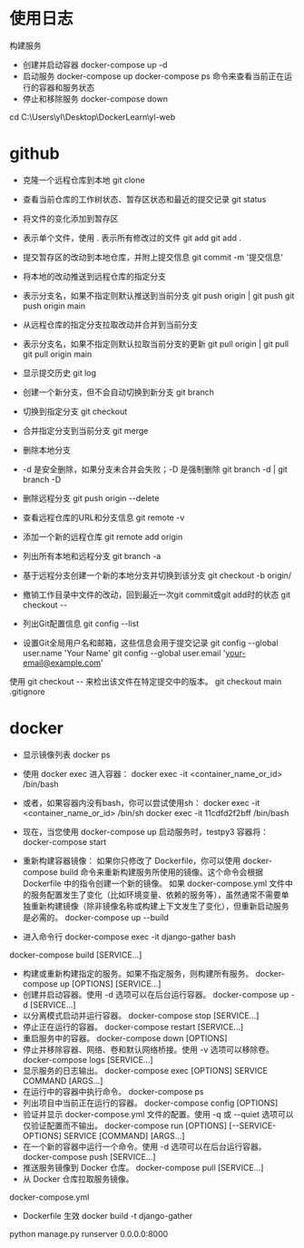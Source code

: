 # 使用日志
构建服务
 * 创建并启动容器
    docker-compose up -d
 * 启动服务
    docker-compose up
    docker-compose ps 命令来查看当前正在运行的容器和服务状态
 * 停止和移除服务
    docker-compose down
    
 cd C:\Users\yl\Desktop\DockerLearn\yl-web

# github
* 克隆一个远程仓库到本地
git clone <repository-url>
* 查看当前仓库的工作树状态、暂存区状态和最近的提交记录
git status
* 将文件的变化添加到暂存区
* <file> 表示单个文件，使用 . 表示所有修改过的文件
git add <file>
git add .
* 提交暂存区的改动到本地仓库，并附上提交信息
git commit -m '提交信息'
* 将本地的改动推送到远程仓库的指定分支
* <branch-name> 表示分支名，如果不指定则默认推送到当前分支
git push origin <branch-name> | git push
git push origin main

* 从远程仓库的指定分支拉取改动并合并到当前分支
* <branch-name> 表示分支名，如果不指定则默认拉取当前分支的更新
git pull origin <branch-name> | git pull
git pull origin main

* 显示提交历史
git log
* 创建一个新分支，但不会自动切换到新分支
git branch <branch-name>
* 切换到指定分支
git checkout <branch-name>
* 合并指定分支到当前分支
git merge <source-branch>
* 删除本地分支
* -d 是安全删除，如果分支未合并会失败；-D 是强制删除
git branch -d <branch-name> | git branch -D <branch-name>
* 删除远程分支
git push origin --delete <branch-name>
* 查看远程仓库的URL和分支信息
git remote -v
* 添加一个新的远程仓库
git remote add origin <repository-url>
* 列出所有本地和远程分支
git branch -a
* 基于远程分支创建一个新的本地分支并切换到该分支
git checkout -b <branch-name> origin/<branch-name>
* 撤销工作目录中文件的改动，回到最近一次git commit或git add时的状态
git checkout -- <file>
* 列出Git配置信息
git config --list
* 设置Git全局用户名和邮箱，这些信息会用于提交记录
git config --global user.name 'Your Name'
git config --global user.email 'your-email@example.com'

使用 git checkout <commit-hash> -- <file> 来检出该文件在特定提交中的版本。
git checkout main .gitignore 





# docker
* 显示镜像列表
docker ps 

* 使用 docker exec 进入容器：
docker exec -it <container_name_or_id> /bin/bash
* 或者，如果容器内没有bash，你可以尝试使用sh：
docker exec -it <container_name_or_id> /bin/sh
docker exec -it 11cdfd2f2bff /bin/bash

* 现在，当您使用 docker-compose up 启动服务时，testpy3 容器将：
docker-compose start

* 重新构建容器镜像：
如果你只修改了 Dockerfile，你可以使用 docker-compose build 命令来重新构建服务所使用的镜像。这个命令会根据 Dockerfile 中的指令创建一个新的镜像。
如果 docker-compose.yml 文件中的服务配置发生了变化（比如环境变量、依赖的服务等），虽然通常不需要单独重新构建镜像（除非镜像名称或构建上下文发生了变化），但重新启动服务是必需的。
docker-compose up --build

* 进入命令行 
docker-compose exec -it django-gather bash

docker-compose build [SERVICE...]
* 构建或重新构建指定的服务。如果不指定服务，则构建所有服务。
docker-compose up [OPTIONS] [SERVICE...]
* 创建并启动容器。使用 -d 选项可以在后台运行容器。
docker-compose up -d [SERVICE...]
* 以分离模式启动并运行容器。
docker-compose stop [SERVICE...]
* 停止正在运行的容器。
docker-compose restart [SERVICE...]
* 重启服务中的容器。
docker-compose down [OPTIONS]
* 停止并移除容器、网络、卷和默认网络桥接。使用 -v 选项可以移除卷。
docker-compose logs [SERVICE...]
* 显示服务的日志输出。
docker-compose exec [OPTIONS] SERVICE COMMAND [ARGS...]
* 在运行中的容器中执行命令。
docker-compose ps
* 列出项目中当前正在运行的容器。
docker-compose config [OPTIONS]
* 验证并显示 docker-compose.yml 文件的配置。使用 -q 或 --quiet 选项可以仅验证配置而不输出。
docker-compose run [OPTIONS] [--SERVICE-OPTIONS] SERVICE [COMMAND] [ARGS...]
* 在一个新的容器中运行一个命令。使用 -d 选项可以在后台运行容器。
docker-compose push [SERVICE...]
* 推送服务镜像到 Docker 仓库。
docker-compose pull [SERVICE...]
* 从 Docker 仓库拉取服务镜像。

docker-compose.yml  
* Dockerfile 生效
docker build -t django-gather

python manage.py runserver 0.0.0.0:8000 

